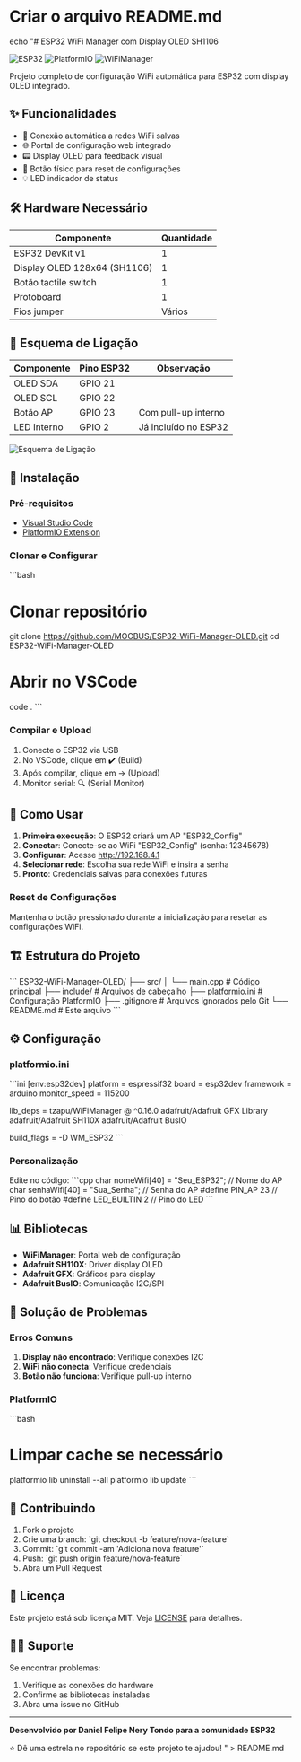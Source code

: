 # Criar o arquivo README.md
echo "# ESP32 WiFi Manager com Display OLED SH1106

![ESP32](https://img.shields.io/badge/ESP32-DevKit--v1-blue.svg)
![PlatformIO](https://img.shields.io/badge/PlatformIO-Compatible-brightgreen.svg)
![WiFiManager](https://img.shields.io/badge/WiFiManager-TZAPU-orange.svg)

Projeto completo de configuração WiFi automática para ESP32 com display OLED integrado.

## ✨ Funcionalidades

- 🔄 Conexão automática a redes WiFi salvas
- 🌐 Portal de configuração web integrado
- 📟 Display OLED para feedback visual
- 🔘 Botão físico para reset de configurações
- 💡 LED indicador de status

## 🛠️ Hardware Necessário

| Componente | Quantidade |
|------------|------------|
| ESP32 DevKit v1 | 1 |
| Display OLED 128x64 (SH1106) | 1 |
| Botão tactile switch | 1 |
| Protoboard | 1 |
| Fios jumper | Vários |

## 🔌 Esquema de Ligação

| Componente | Pino ESP32 | Observação |
|------------|------------|------------|
| OLED SDA | GPIO 21 | |
| OLED SCL | GPIO 22 | |
| Botão AP | GPIO 23 | Com pull-up interno |
| LED Interno | GPIO 2 | Já incluído no ESP32 |

![Esquema de Ligação](https://raw.githubusercontent.com/danielnerytondo/ESP32-WiFi-Manager-OLED/main/wiring_diagram.png)

## 🚀 Instalação

### Pré-requisitos
- [Visual Studio Code](https://code.visualstudio.com/)
- [PlatformIO Extension](https://platformio.org/platformio-ide)

### Clonar e Configurar

\`\`\`bash
# Clonar repositório
git clone https://github.com/MOCBUS/ESP32-WiFi-Manager-OLED.git
cd ESP32-WiFi-Manager-OLED

# Abrir no VSCode
code .
\`\`\`

### Compilar e Upload

1. Conecte o ESP32 via USB
2. No VSCode, clique em ✔️ (Build)
3. Após compilar, clique em → (Upload)
4. Monitor serial: 🔍 (Serial Monitor)

## 📖 Como Usar

1. **Primeira execução**: O ESP32 criará um AP \"ESP32_Config\"
2. **Conectar**: Conecte-se ao WiFi \"ESP32_Config\" (senha: 12345678)
3. **Configurar**: Acesse http://192.168.4.1
4. **Selecionar rede**: Escolha sua rede WiFi e insira a senha
5. **Pronto**: Credenciais salvas para conexões futuras

### Reset de Configurações
Mantenha o botão pressionado durante a inicialização para resetar as configurações WiFi.

## 🏗️ Estrutura do Projeto

\`\`\`
ESP32-WiFi-Manager-OLED/
├── src/
│   └── main.cpp          # Código principal
├── include/              # Arquivos de cabeçalho
├── platformio.ini        # Configuração PlatformIO
├── .gitignore           # Arquivos ignorados pelo Git
└── README.md            # Este arquivo
\`\`\`

## ⚙️ Configuração

### platformio.ini
\`\`\`ini
[env:esp32dev]
platform = espressif32
board = esp32dev
framework = arduino
monitor_speed = 115200

lib_deps = 
    tzapu/WiFiManager @ ^0.16.0
    adafruit/Adafruit GFX Library
    adafruit/Adafruit SH110X
    adafruit/Adafruit BusIO

build_flags = -D WM_ESP32
\`\`\`

### Personalização
Edite no código:
\`\`\`cpp
char nomeWifi[40] = \"Seu_ESP32\";      // Nome do AP
char senhaWifi[40] = \"Sua_Senha\";     // Senha do AP
#define PIN_AP 23                     // Pino do botão
#define LED_BUILTIN 2                 // Pino do LED
\`\`\`

## 📊 Bibliotecas

- **WiFiManager**: Portal web de configuração
- **Adafruit SH110X**: Driver display OLED
- **Adafruit GFX**: Gráficos para display
- **Adafruit BusIO**: Comunicação I2C/SPI

## 🐛 Solução de Problemas

### Erros Comuns
1. **Display não encontrado**: Verifique conexões I2C
2. **WiFi não conecta**: Verifique credenciais
3. **Botão não funciona**: Verifique pull-up interno

### PlatformIO
\`\`\`bash
# Limpar cache se necessário
platformio lib uninstall --all
platformio lib update
\`\`\`

## 🤝 Contribuindo

1. Fork o projeto
2. Crie uma branch: \`git checkout -b feature/nova-feature\`
3. Commit: \`git commit -am 'Adiciona nova feature'\`
4. Push: \`git push origin feature/nova-feature\`
5. Abra um Pull Request

## 📄 Licença

Este projeto está sob licença MIT. Veja [LICENSE](LICENSE) para detalhes.

## 🙋‍♂️ Suporte

Se encontrar problemas:
1. Verifique as conexões do hardware
2. Confirme as bibliotecas instaladas
3. Abra uma issue no GitHub

---

**Desenvolvido por Daniel Felipe Nery Tondo para a comunidade ESP32**

⭐️ Dê uma estrela no repositório se este projeto te ajudou!
" > README.md

